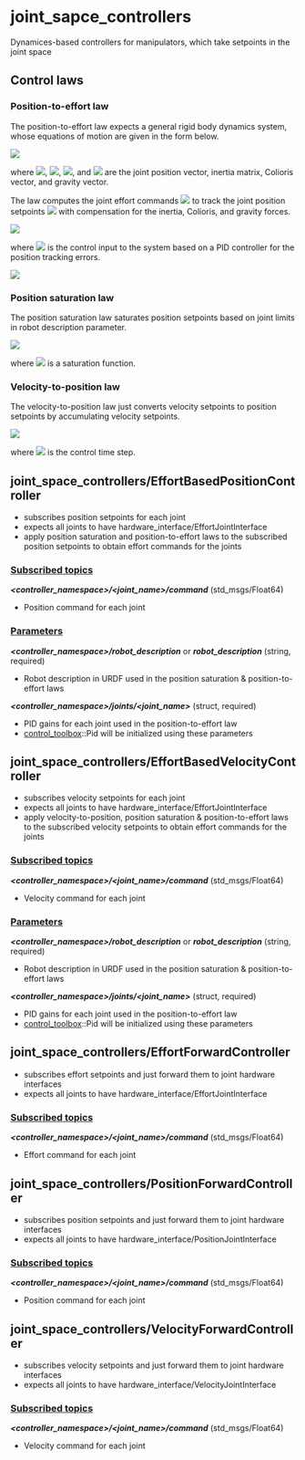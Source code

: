 # joint_sapce_controllers
Dynamices-based controllers for manipulators, which take setpoints in the joint space

## Control laws
### Position-to-effort law
The position-to-effort law expects a general rigid body dynamics system, whose equations of motion are given in the form below.

<img src="https://latex.codecogs.com/gif.latex?M(q)\ddot{q}+C(q,\dot{q})+g(q)=\tau" />

where <img src="https://latex.codecogs.com/gif.latex?q" />, <img src="https://latex.codecogs.com/gif.latex?M(\cdot)" />, <img src="https://latex.codecogs.com/gif.latex?C(\cdot)" />, and <img src="https://latex.codecogs.com/gif.latex?g(\cdot)" /> are the joint position vector, inertia matrix, Colioris vector, and gravity vector.

The law computes the joint effort commands <img src="https://latex.codecogs.com/gif.latex?\tau_d" /> to track the joint position setpoints <img src="https://latex.codecogs.com/gif.latex?q_{\textup{sp}}" /> with compensation for the inertia, Colioris, and gravity forces.

<img src="https://latex.codecogs.com/gif.latex?\tau_d=M(q)(\ddot{q}+\textup{PID}(q_{\textup{sp}}-q)+C(q,\dot{q})+g(q)" />

where <img src="https://latex.codecogs.com/gif.latex?\textup{PID}(\cdot)" /> is the control input to the system based on a PID controller for the position tracking errors.

<img src="https://latex.codecogs.com/gif.latex?\textup{PID}(e)=K_pe+K_i\int&space;edt+K_d\dot{e}" />

### Position saturation law
The position saturation law saturates position setpoints based on joint limits in robot description parameter.

<img src="https://latex.codecogs.com/gif.latex?q_\textup{sp}\gets\textup{saturate}(q_\textup{sp})" />

where <img src="https://latex.codecogs.com/gif.latex?\textup{saturate}(\cdot)" /> is a saturation function.

### Velocity-to-position law
The velocity-to-position law just converts velocity setpoints to position setpoints by accumulating velocity setpoints.

<img src="https://latex.codecogs.com/gif.latex?q_{\textup{sp}}&space;\gets&space;q_{\textup{sp}}+\dot{q}_{\textup{sp}}\delta&space;t" />

where <img src="https://latex.codecogs.com/gif.latex?\Delta&space;t" /> is the control time step.

## joint_space_controllers/EffortBasedPositionController
* subscribes position setpoints for each joint
* expects all joints to have hardware_interface/EffortJointInterface
* apply position saturation and position-to-effort laws to the subscribed position setpoints to obtain effort commands for the joints

### <u>Subscribed topics</u>
___<controller_namespace>/<joint_name>/command___ (std_msgs/Float64)
* Position command for each joint

### <u>Parameters</u>
___<controller_namespace>/robot_description___ or ___robot_description___ (string, required)
* Robot description in URDF used in the position saturation & position-to-effort laws

___<controller_namespace>/joints/<joint_name>___ (struct, required)
* PID gains for each joint used in the position-to-effort law
* [control_toolbox](http://wiki.ros.org/control_toolbox)::Pid will be initialized using these parameters

## joint_space_controllers/EffortBasedVelocityController
* subscribes velocity setpoints for each joint
* expects all joints to have hardware_interface/EffortJointInterface
* apply velocity-to-position, position saturation & position-to-effort laws to the subscribed velocity setpoints to obtain effort commands for the joints

### <u>Subscribed topics</u>
___<controller_namespace>/<joint_name>/command___ (std_msgs/Float64)
* Velocity command for each joint

### <u>Parameters</u>
___<controller_namespace>/robot_description___ or ___robot_description___ (string, required)
* Robot description in URDF used in the position saturation & position-to-effort laws

___<controller_namespace>/joints/<joint_name>___ (struct, required)
* PID gains for each joint used in the position-to-effort law
* [control_toolbox](http://wiki.ros.org/control_toolbox)::Pid will be initialized using these parameters

## joint_space_controllers/EffortForwardController
* subscribes effort setpoints and just forward them to joint hardware interfaces
* expects all joints to have hardware_interface/EffortJointInterface

### <u>Subscribed topics</u>
___<controller_namespace>/<joint_name>/command___ (std_msgs/Float64)
* Effort command for each joint

## joint_space_controllers/PositionForwardController
* subscribes position setpoints and just forward them to joint hardware interfaces
* expects all joints to have hardware_interface/PositionJointInterface

### <u>Subscribed topics</u>
___<controller_namespace>/<joint_name>/command___ (std_msgs/Float64)
* Position command for each joint

## joint_space_controllers/VelocityForwardController
* subscribes velocity setpoints and just forward them to joint hardware interfaces
* expects all joints to have hardware_interface/VelocityJointInterface

### <u>Subscribed topics</u>
___<controller_namespace>/<joint_name>/command___ (std_msgs/Float64)
* Velocity command for each joint
